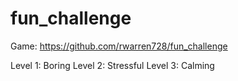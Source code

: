 # fun_challenge

Game: https://github.com/rwarren728/fun_challenge

Level 1: Boring
Level 2: Stressful
Level 3: Calming
